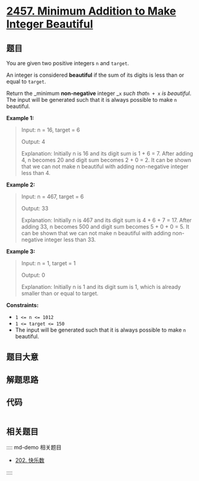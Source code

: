 # [2457. Minimum Addition to Make Integer Beautiful](https://leetcode.com/problems/minimum-addition-to-make-integer-beautiful)

## 题目

You are given two positive integers `n` and `target`.

An integer is considered **beautiful** if the sum of its digits is less than
or equal to `target`.

Return the _minimum **non-negative** integer _`x` _such that_`n + x` _is
beautiful_. The input will be generated such that it is always possible to
make `n` beautiful.



**Example 1:**

> Input: n = 16, target = 6
> 
> Output: 4
> 
> Explanation: Initially n is 16 and its digit sum is 1 + 6 = 7. After adding 4, n becomes 20 and digit sum becomes 2 + 0 = 2. It can be shown that we can not make n beautiful with adding non-negative integer less than 4.

**Example 2:**

> Input: n = 467, target = 6
> 
> Output: 33
> 
> Explanation: Initially n is 467 and its digit sum is 4 + 6 + 7 = 17. After adding 33, n becomes 500 and digit sum becomes 5 + 0 + 0 = 5. It can be shown that we can not make n beautiful with adding non-negative integer less than 33.

**Example 3:**

> Input: n = 1, target = 1
> 
> Output: 0
> 
> Explanation: Initially n is 1 and its digit sum is 1, which is already smaller than or equal to target.

**Constraints:**

  * `1 <= n <= 1012`
  * `1 <= target <= 150`
  * The input will be generated such that it is always possible to make `n` beautiful.


## 题目大意

## 解题思路

## 代码

```javascript

```

## 相关题目

:::: md-demo 相关题目
- [202. 快乐数](https://leetcode.com/problems/happy-number)

::::
